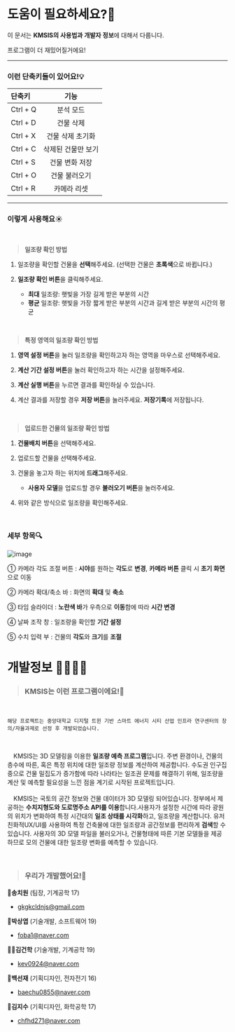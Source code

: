 # 도움이 필요하세요?🧐

이 문서는 **KMSIS의 사용법과 개발자 정보**에 대해서 다룹니다.
<p>프로그램이 더 재밌어질거에요!</p>

---

### 이런 단축키들이 있어요!💡
|단축키|기능|
|:---|:---:|
|Ctrl + Q|분석 모드|
|Ctrl + D|건물 삭제|
|Ctrl + X|건물 삭제 초기화|
|Ctrl + C|삭제된 건물만 보기|
|Ctrl + S|건물 변화 저장|
|Ctrl + O|건물 불러오기| 
|Ctrl + R|카메라 리셋|

---

### 이렇게 사용해요☀️

  <br>

>  **일조량 확인 방법**

1.	일조량을 확인할 건물을 **선택**해주세요. (선택한 건물은 **초록색**으로 바뀝니다.)

2.	**일조량 확인 버튼**을 클릭해주세요.
  
    + **최대** 일조량: 햇빛을 가장 길게 받은 부분의 시간
    + **평균** 일조량: 햇빛을 가장 짧게 받은 부분의 시간과 길게 받은 부분의 시간의 평균

<br>

> **특정 영역의 일조량 확인 방법**

1.	**영역 설정 버튼**을 눌러 일조량을 확인하고자 하는 영역을 마우스로 선택해주세요.

2.	**계산 기간 설정 버튼**을 눌러 확인하고자 하는 시간을 설정해주세요.

3.	**계산 실행 버튼**을 누르면 결과를 확인하실 수 있습니다.

4.	계산 결과를 저장할 경우 **저장 버튼**을 눌러주세요. **저장기록**에 저장됩니다.

<br>

> **업로드한 건물의 일조량 확인 방법**

1.	**건물배치 버튼**을 선택해주세요.

2.	업로드할 건물을 선택해주세요.

3.	건물을 놓고자 하는 위치에 **드래그**해주세요.
   
      + **사용자 모델**을 업로드할 경우 **불러오기 버튼**을 눌러주세요.

4.	위와 같은 방식으로 일조량을 확인해주세요.

<br>

### 세부 항목🔍

![image](https://user-images.githubusercontent.com/93697773/142591319-ae54603b-c24a-4d4d-83c9-0c39fd783c59.png)

① 카메라 각도 조절 버튼 : **시야**를 원하는 **각도**로 **변경**, **카메라 버튼** 클릭 시 **초기 화면**으로 이동

② 카메라 확대/축소 바 : 화면의 **확대** 및 **축소**

③ 타임 슬라이더 : **노란색 바**가 우측으로 **이동**함에 따라 **시간 변경**

④ 날짜 조작 창 : 일조량을 확인할 **기간 설정**

⑤ 수치 입력 부 : 건물의 **각도**와 **크기**를 **조절**

# 개발정보 👨‍👨‍👧‍👧

> ### KMSIS는 이런 프로그램이에요!🙌

<br>

```
해당 프로젝트는 중앙대학교 디지털 트윈 기반 스마트 에너지 시티 산업 인프라 연구센터의 창의/자율과제로 선정 후 개발되었습니다.
```

<br>

　KMSIS는 3D 모델링을 이용한 **일조량 예측 프로그램**입니다. 주변 환경이나, 건물의 층수에 따른, 혹은 특정 위치에 대한 일조량 정보를 계산하여 제공합니다. 수도권 인구집중으로 건물 밀집도가 증가함에 따라 나라타는 일조권 문제를 해결하기 위해, 일조량을 계산 및 예측할 필요성을 느낀 점을 계기로 시작된 프로젝트입니다.
<br><br>
　KMSIS는 국토의 공간 정보와 건물 데이터가 3D 모델링 되어있습니다. 정부에서 제공하는 **수치지형도와 도로명주소 API를 이용**합니다.사용자가 설정한 시간에 따라 광원의 위치가 변화하여 특정 시간대의 **일조 상태를 시각화**하고, 일조량을 계산합니다. 유저 친화적UX/UI를 사용하여 특정 건축물에 대한 일조량과 공간정보를 편리하게 **검색**할 수 있습니다. 사용자의 3D 모델 파일을 불러오거나, 건물형태에 따른 기본 모델들을 제공하므로 모의 건물에 대한 일조량 변화를 예측할 수 있습니다.
 
 <br>
 
> ### 우리가 개발했어요!🙈

🐶**송치원** (팀장, 기계공학 17)
- gkgkcldnjs@gmail.com

🦉**박상엽** (기술개발, 소프트웨어 19)
- foba1@naver.com

💂‍♂️**김건학** (기술개발, 기계공학 19)
- kev0924@naver.com

🙈**백선재** (기획디자인, 전자전기 16)
- baechu0855@naver.com

🐹**김지수** (기획디자인, 화학공학 17)
- chfhd271@naver.com
